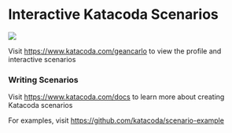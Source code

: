 # Interactive Katacoda Scenarios

[![](http://shields.katacoda.com/katacoda/geancarlo/count.svg)](https://www.katacoda.com/geancarlo "Get your profile on Katacoda.com")

Visit https://www.katacoda.com/geancarlo to view the profile and interactive scenarios

### Writing Scenarios
Visit https://www.katacoda.com/docs to learn more about creating Katacoda scenarios

For examples, visit https://github.com/katacoda/scenario-example
